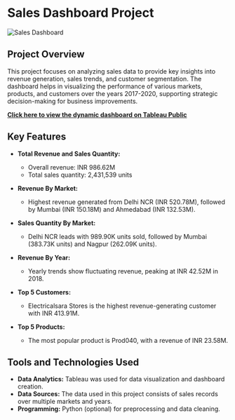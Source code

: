 # Sales Dashboard Project

![Sales Dashboard]()

## Project Overview

This project focuses on analyzing sales data to provide key insights into revenue generation, sales trends, and customer segmentation. The dashboard helps in visualizing the performance of various markets, products, and customers over the years 2017-2020, supporting strategic decision-making for business improvements.

**[Click here to view the dynamic dashboard on Tableau Public](https://public.tableau.com/views/SalesData_17239183272220/Dashboard1?:language=en-US&:sid=&:redirect=auth&:display_count=n&:origin=viz_share_link)**

## Key Features

- **Total Revenue and Sales Quantity:** 
  - Overall revenue: INR 986.62M
  - Total sales quantity: 2,431,539 units

- **Revenue By Market:**
  - Highest revenue generated from Delhi NCR (INR 520.78M), followed by Mumbai (INR 150.18M) and Ahmedabad (INR 132.53M).

- **Sales Quantity By Market:**
  - Delhi NCR leads with 989.90K units sold, followed by Mumbai (383.73K units) and Nagpur (262.09K units).

- **Revenue By Year:** 
  - Yearly trends show fluctuating revenue, peaking at INR 42.52M in 2018.

- **Top 5 Customers:**
  - Electricalsara Stores is the highest revenue-generating customer with INR 413.91M.

- **Top 5 Products:**
  - The most popular product is Prod040, with a revenue of INR 23.58M.

## Tools and Technologies Used

- **Data Analytics:** Tableau was used for data visualization and dashboard creation.
- **Data Sources:** The data used in this project consists of sales records over multiple markets and years.
- **Programming:** Python (optional) for preprocessing and data cleaning.


